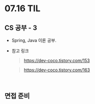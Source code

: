 <h1> 07.16 TIL </h1>

## CS 공부 - 3

  - Spring, Java 이론 공부.

  - 참고 링크
    > https://dev-coco.tistory.com/153

    > https://dev-coco.tistory.com/163
    
    <br>

## 면접 준비
 
